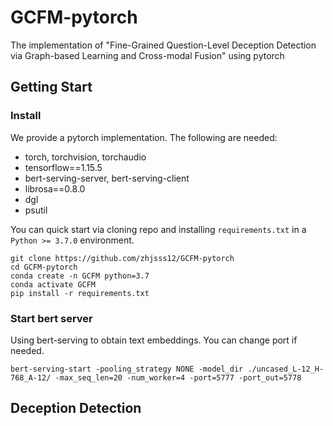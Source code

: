 # GCFM-pytorch
The implementation of "Fine-Grained Question-Level Deception Detection via Graph-based Learning and Cross-modal Fusion" using pytorch
## Getting Start

### Install
We provide a pytorch implementation. The following are needed:
* torch, torchvision, torchaudio
* tensorflow==1.15.5
* bert-serving-server, bert-serving-client
* librosa==0.8.0
* dgl 
* psutil

You can quick start via cloning repo and installing ``requirements.txt`` in a ``Python >= 3.7.0`` environment.
```
git clone https://github.com/zhjsss12/GCFM-pytorch
cd GCFM-pytorch
conda create -n GCFM python=3.7
conda activate GCFM
pip install -r requirements.txt
```

### Start bert server
Using bert-serving to obtain text embeddings. You can change port if needed.
```
bert-serving-start -pooling_strategy NONE -model_dir ./uncased_L-12_H-768_A-12/ -max_seq_len=20 -num_worker=4 -port=5777 -port_out=5778
```

## Deception Detection
